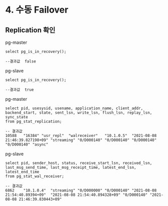 # 4. 수동 Failover

## Replication 확인  

pg-master 

```
select pg_is_in_recovery();

--결과값  false 
```

pg-slave

```text
select pg_is_in_recovery();

--결과값  true
```

pg-master 

```text
select pid, usesysid, usename, application_name, client_addr, backend_start, state, sent_lsn, write_lsn, flush_lsn, replay_lsn, sync_state 
from pg_stat_replication;

-- 결과값 
10588	"16384"	"usr_repl"	"walreceiver"	"10.1.0.5"	"2021-08-08 21:46:39.827198+09"	"streaming"	"0/D000140"	"0/D000140"	"0/D000140"	"0/D000140"	"async"
```

pg-slave 

```text
select pid, sender_host, status, receive_start_lsn, received_lsn, last_msg_send_time, last_msg_receipt_time, latest_end_lsn, latest_end_time 
from pg_stat_wal_receiver;

-- 결과값 
6862	"10.1.0.4"	"streaming"	"0/D000000"	"0/D000140"	"2021-08-08 21:54:40.89394+09"	"2021-08-08 21:54:40.894328+09"	"0/D000140"	"2021-08-08 21:46:39.830443+09"
```




